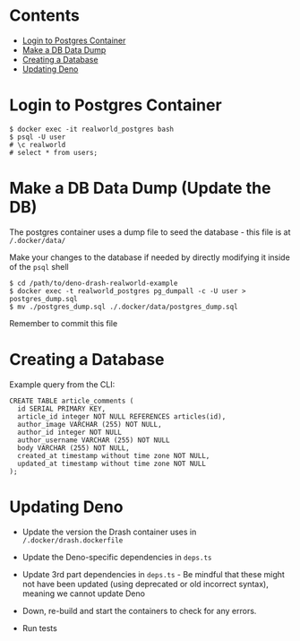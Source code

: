 # Contents

* [Login to Postgres Container](#login-to-postgres-container)
* [Make a DB Data Dump](#make-a-db-data-dump-update-the-db)
* [Creating a Database](#creating-a-database)
* [Updating Deno](#updating-deno)

# Login to Postgres Container

```shell script
$ docker exec -it realworld_postgres bash
$ psql -U user
# \c realworld
# select * from users;
````

# Make a DB Data Dump (Update the DB)
The postgres container uses a dump file to seed the database - this file is at `/.docker/data/`

Make your changes to the database if needed by directly modifying it inside of the `psql` shell
```
$ cd /path/to/deno-drash-realworld-example
$ docker exec -t realworld_postgres pg_dumpall -c -U user > postgres_dump.sql
$ mv ./postgres_dump.sql ./.docker/data/postgres_dump.sql
```
Remember to commit this file

# Creating a Database

Example query from the CLI:

```
CREATE TABLE article_comments (
  id SERIAL PRIMARY KEY,
  article_id integer NOT NULL REFERENCES articles(id),
  author_image VARCHAR (255) NOT NULL,
  author_id integer NOT NULL
  author_username VARCHAR (255) NOT NULL
  body VARCHAR (255) NOT NULL,
  created_at timestamp without time zone NOT NULL,
  updated_at timestamp without time zone NOT NULL
);
```

# Updating Deno

* Update the version the Drash container uses in `/.docker/drash.dockerfile`

* Update the Deno-specific dependencies in `deps.ts`

* Update 3rd part dependencies in `deps.ts` - Be mindful that these might not have been updated (using deprecated or old incorrect syntax), meaning we cannot update Deno

* Down, re-build and start the containers to check for any errors.

* Run tests
